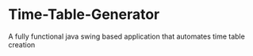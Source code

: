 # Time-Table-Generator
A fully functional java swing based application that automates time table creation
